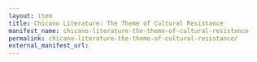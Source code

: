 ```yaml
---
layout: item
title: Chicano Literature: The Theme of Cultural Resistance
manifest_name: chicano-literature-the-theme-of-cultural-resistance
permalink: chicano-literature-the-theme-of-cultural-resistance/
external_manifest_url: 
---
```

<!-- Add an essay or interpretive material below this line,
using HTML or markdown.  Do not modify this file above this line -->
